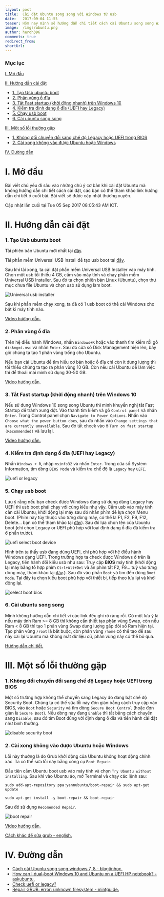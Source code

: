 ```yaml
---
layout: post
title:  Cài đặt Ubuntu song song với Windows từ usb
date: 	2017-09-04 11:55
teaser: Hôm nay mình sẽ hướng dẫn chi tiết cách cài Ubuntu song song Windows và một số lỗi cơ bản khi cài đặt
image: 	/imgs/ubuntu.png
author: heroh396
comments: true
redirect_from:
shortUrl: 
---
```


### Mục lục

[I. Mở đầu](#moDau)

[II. Hướng dẫn cài đặt](#caiDat)

- [1. Tạo Usb ubuntu boot](#taoUsbBoot)
- [2. Phân vùng ổ đĩa](#phanVungODia)
- [3. Tắt Fast startup (khởi động nhanh) trên Windows 10](#tatFastStartup)
- [4. Kiểm tra định dạng ổ đĩa (UEFI hay Legacy)](#dinhGiangODia)
- [5. Chạy usb boot](#chayUsbBoot)
- [6. Cài ubuntu song song](#caiUbuntuSongSong)

[III. Một số lỗi thường gặp](#motSoLoiThuongGap)

- [1. Không đổi chuyển đổi sang chế độ Legacy hoặc UEFI trong
  BIOS](#khongTheChuyenDoiCheDo)
- [2. Cài xong không vào được Ubuntu hoặc Windows](#khongVaoDuocUbuntu)

[IV. Đường dẫn](#duongDan)



<a name="moDau"></a>
# I. Mở đầu

Bài viết chủ yếu đi sâu vào những chú ý cơ bản khi cài đặt Ubuntu mà
không hướng dẫn chi tiết cách cài đặt, các bạn có thể tham khảo link hướng dẫn
chi tiết ở cuối bài. Bài viết sẽ được cập nhật thường xuyên.

Cập nhật lần cuối tại Tue 05 Sep 2017 08:05:43 AM ICT.

<a name="caiDat"></a>
# II. Hướng dẫn cài đặt

<a name="taoUsbBoot"></a>
### 1. Tạo Usb ubuntu boot

Tải phiên bản Ubuntu mới nhất tại
[đây](https://www.ubuntu.com/download/desktop).

Tải phần mềm Universal USB Install để tạo usb boot tại
[đây](https://www.pendrivelinux.com/universal-usb-installer-easy-as-1-2-3/).

Sau khi tải xong, ta cài đặt phần mềm Universal USB Installer vào máy tính. Chọn
một usb tối thiếu 4 GB, cắm vào máy tính và chạy phần mềm Universal USB
Installer.
Sau đó ta chọn phiên bản Linux (Ubuntu), chọn thư mục chưa file Ubuntu và chọn
usb sử dụng làm boot. 

![Universal usb installer](/imgs/linux/universal_usb_installer.png)

Sau khi phần mềm chạy xong, ta đã có 1 usb boot có thể cài
Windows cho bất kì máy tính nào.

[Video hướng dẫn.](https://www.youtube.com/watch?v=FfEbsf06IwU)

<a name="phanVungODia"></a>
### 2. Phân vùng ổ đĩa

Trên hệ điều hành Windows, nhấn `Windows+R` hoặc vào thanh tìm kiếm rồi gõ
`diskmgmt.msc` và nhấn `Enter`. Sau đó cửa sổ Disk Management hiện lên, bây giờ
chúng ta tạo 1 phân vùng trống cho Ubuntu. 

Nếu bạn cài Ubuntu để tìm hiểu cơ bản hoặc ổ đĩa chỉ còn ít dung lượng thì tối
thiểu chúng ta tạo ra phân vùng 10 GB. Còn nếu cài Ubuntu để làm việc thì để
thoải mái mình sử dụng 30-50 GB.

[Video hướng dẫn.](https://www.youtube.com/watch?v=9fhawrUcC84)

<a name="tatFastStartup"></a>
### 3. Tắt Fast startup (khởi động nhanh) trên Windows 10

Nếu sử dung Windows 10 song song Ubuntu thì mình khuyến nghị tắt Fast Startup để
tránh xung đột. Vào thanh tìm kiếm và gõ `Control panel` và nhấn `Enter`. Trong Control panel
chọn `Navigate to Power Options`. Nhấn vào `Choose what the power button does`,
sau đó nhấn vào `Change settings that are currently unavailable`. Sau đó tắt
check vào ô `Turn on fast startup (Recommended)` và lưu lại.

[Video hướng dẫn.](https://www.youtube.com/watch?v=4DY8xY3V6I0)


<a name="dinhGiangODia"></a>
### 4. Kiểm tra định dạng ổ đĩa (UEFI hay Legacy)

Nhấn `Windows + R`, nhập `msinfo32` và nhấn `Enter`. Trong cửa sổ System
Information, tìm dòng `BIOS Mode` và kiểm tra chế độ là `Legacy` hay `UEFI`.

![uefi or legacy](/imgs/linux/uefi_legacy.jpg)

<a name="chayUsbBoot"></a>
### 5. Chạy usb boot

Lưu ý rằng nếu bạn check được Windows đang sử dụng dùng Legacy hay UEFI thì usb
boot phải chạy với cùng kiểu như vậy. Cắm usb vào máy tính cần cài Ubuntu, khởi
động lại máy sau đó nhấn phím để lựa chọn Menu boot. (Phím này tùy thuộc vào từng dòng máy,
có thể là F1, F2, F9, F12, Delete... bạn có thể tham khảo tại
[đây](https://www.desertcrystal.com/bootkeys)). Sau đó lựa chọn tên của
Ubuntu boot (chỉ chọn Legacy or UEFI phù hợp với loại định dạng ổ đĩa đã kiểm
tra ở phần trước).

![uefi select boot device](/imgs/linux/uefi_select_boot_device.jpg)

Hình trên ta thấy usb đang dùng UEFI, chỉ phù hợp với hệ điều hành Windows
dạng UEFI. Trong trường hợp ta check được Windows ở trên là Legacy, tiến hành đổi kiểu
usb như sau:
Truy cập **BIOS** máy tính (khởi động lại máy bằng tổ hợp phím `Ctrl+Alt+Del` và ấn phím tắt F2, 
F9... tuỳ vào từng dòng máy, tham khảo tại
[đây](https://www.desertcrystal.com/bootkeys).). Sau đó vào phần `Boot` và
  tìm đến dòng `Boot Mode`. Tại đây ta chọn kiểu boot phù hợp với thiết bị, tiếp
  theo lưu lại và khởi động lại.

![select boot bios](/imgs/linux/select_boot_bios.jpg)


<a name="caiUbuntuSongSong"></a>
### 6. Cài ubuntu song song

Mình không hướng dẫn chi tiết vì các link đều ghi rõ ràng rồi. Có một lưu ý là
nếu máy tính Ram >= 8 GB thì không cần thiết tạo phân vùng Swap, còn nếu Ram < 8
GB thì tạo 1 phân vùng Swap dung lượng gấp đôi số Ram hiện tại. 
Tạo phân vùng `/root` là bắt buộc, còn phân vùng `/home` có thể tạo để sau này
cài lại Ubuntu mà không mất dữ liệu cũ, phân vùng này có thể bỏ qua.

[Hướng dẫn chi tiết.](http://tuong.me/cach-cai-dat-ubuntu-song-song-windows/)


<a name="motSoLoiThuongGap"></a>
# III. Một số lỗi thường gặp

<a name="khongTheChuyenDoiCheDo"></a>
### 1. Không đổi chuyển đổi sang chế độ Legacy hoặc UEFI trong BIOS

Một số trường hợp không thể chuyển sang Legacy do đang bật chế độ Security Boot.
Chúng ta có thể sửa lỗi này đơn giản bằng cách truy cập vào BIOS, vào `Boot` hoặc
`Security` và tìm dòng `Secure Boot Control` (hoặc đơn giản là `Secure Boot`). 
Nếu dòng này đang `Enable` thì tắt bằng cách chuyển sang `Disable`, sau
đó tìm Boot đúng với định dạng ổ đĩa và tiến hành cài đặt như bình thường.

![disable security boot](/imgs/linux/disable_security_boot.jpg)

<a name="khongVaoDuocUbuntu"></a>
### 2. Cài xong không vào được Ubuntu hoặc Windows

Lỗi này thường là do Grub khởi động của Ubuntu không hoạt động chính xác.
Ta có thể sửa lỗi này bằng công cụ `Boot Repair`. 

Đầu tiên cắm Ubuntu boot usb vào máy tính và chọn `Try Ubuntu without
installing`. Sau khi vào Ubuntu ảo, mở Terminal và chạy các lệnh sau:

`sudo add-apt-repository ppa:yannubuntu/boot-repair && sudo apt-get update`

`sudo apt-get install -y boot-repair && boot-repair`

Sau đó sử dụng `Recomended Repair`.

![boot repair](/imgs/linux/boot_repair.png)

[Video hướng dẫn.](https://www.youtube.com/watch?v=bVx86VbRJkQ)

[Cách khác để sửa grub - english.](https://askubuntu.com/questions/88384/how-can-i-repair-grub-how-to-get-ubuntu-back-after-installing-windows)


<!--### Lỗi màn hình đen "error: unknown filesystem."

![unknown filesystem](/imgs/linux/unknown_filesystem_error.jpg)
Lỗi này khá nguy hiểm khi bạn không thể truy cập cả ubuntu và windows. 
-->

 
<a name="duongDan"></a>
# IV. Đường dẫn

- [Cách cài Ubuntu song song windows 7, 8 - blogtinhoc.](http://blogtinhoc.vn/cach-cai-ubuntu-14-04-12-04-song-song-voi-windows-7-8.html)
- [How can I dual-boot Windows 10 and Ubuntu on a UEFI HP notebook? - askubuntu.](https://askubuntu.com/questions/666631/how-can-i-dual-boot-windows-10-and-ubuntu-on-a-uefi-hp-notebook)
- [Check uefi or legacy?](https://www.eightforums.com/tutorials/29504-bios-mode-see-if-windows-boot-uefi-legacy-mode.html)
- [Repair GRUB: error: unknown filesystem - mintguide.](https://mintguide.org/system/186-repair-grub-error-unknown-filesystem-grub-rescue-in-linux-mint-pinguyos.html)
